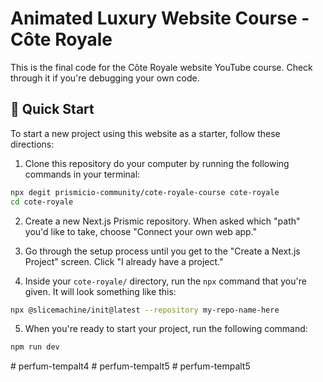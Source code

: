 # Animated Luxury Website Course - Côte Royale

This is the final code for the Côte Royale website YouTube course. Check through it if you're debugging your own code. 

## 🚀 Quick Start

To start a new project using this website as a starter, follow these directions:

1. Clone this repository do your computer by running the following commands in your terminal:
```sh
npx degit prismicio-community/cote-royale-course cote-royale
cd cote-royale
```

2. Create a new Next.js Prismic repository. When asked which "path" you'd like to take, choose "Connect your own web app."

3. Go through the setup process until you get to the "Create a Next.js Project" screen. Click "I already have a project."

4. Inside your `cote-royale/` directory, run the `npx` command that you're given. It will look something like this:
```sh
npx @slicemachine/init@latest --repository my-repo-name-here
```

5. When you're ready to start your project, run the following command:

```sh
npm run dev
```

[prismic]: https://prismic.io/
[prismic-docs]: https://prismic.io/docs/technologies/nextjs
[prismic-sign-up]: https://prismic.io/dashboard/signup
[nextjs]: https://nextjs.org/
[starter-docs]: ./docs/README.md
[live-demo]: https://coteroyalecourse.netlify.app/
#   p e r f u m - t e m p a l t 4  
 #   p e r f u m - t e m p a l t 5  
 #   p e r f u m - t e m p a l t 5  
 